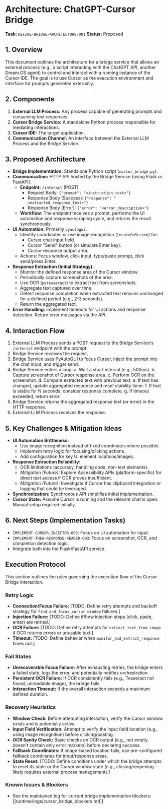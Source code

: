 # Architecture: ChatGPT-Cursor Bridge

**Task:** `DEFINE-BRIDGE-ARCHITECTURE-001`
**Status:** Proposed

## 1. Overview

This document outlines the architecture for a bridge service that allows an external process (e.g., a script interacting with the ChatGPT API, another Dream.OS agent) to control and interact with a running instance of the Cursor IDE. The goal is to use Cursor as the execution environment and interface for prompts generated externally.

## 2. Components

1.  **External LLM Process:** Any process capable of generating prompts and consuming text responses.
2.  **Cursor Bridge Service:** A standalone Python process responsible for mediating interactions.
3.  **Cursor IDE:** The target application.
4.  **Communication Channel:** An interface between the External LLM Process and the Bridge Service.

## 3. Proposed Architecture

*   **Bridge Implementation:** Standalone Python script (`cursor_bridge.py`).
*   **Communication:** HTTP API hosted by the Bridge Service (using Flask or FastAPI).
    *   **Endpoint:** `/interact` (POST)
        *   Request Body: `{"prompt": "<instruction_text>"}`
        *   Response Body (Success): `{"response": "<extracted_response_text>"}`
        *   Response Body (Error): `{"error": "<error_description>"}`
    *   **Workflow:** The endpoint receives a prompt, performs the UI automation and response scraping cycle, and returns the result synchronously.
*   **UI Automation:** Primarily `pyautogui`.
    *   Identify coordinates or use image recognition (`locateOnScreen`) for:
        *   Cursor chat input field.
        *   Cursor "Send" button (or simulate Enter key).
        *   Cursor response output area.
    *   Actions: Focus window, click input, type/paste prompt, click send/press Enter.
*   **Response Extraction (Initial Strategy):**
    *   Monitor the defined response area of the Cursor window.
    *   Periodically capture screenshots of the area.
    *   Use OCR (`pytesseract`) to extract text from screenshots.
    *   Aggregate text captured over time.
    *   Detect response completion when extracted text remains unchanged for a defined period (e.g., 2-3 seconds).
    *   Return the aggregated text.
*   **Error Handling:** Implement timeouts for UI actions and response detection. Return error messages via the API.

## 4. Interaction Flow

1.  External LLM Process sends a POST request to the Bridge Service's `/interact` endpoint with the prompt.
2.  Bridge Service receives the request.
3.  Bridge Service uses PyAutoGUI to focus Cursor, inject the prompt into the chat input, and trigger send.
4.  Bridge Service enters a loop:
    a.  Wait a short interval (e.g., 500ms).
    b.  Capture screenshot of Cursor response area.
    c.  Perform OCR on the screenshot.
    d.  Compare extracted text with previous text.
    e.  If text has changed, update aggregated response and reset stability timer.
    f.  If text is stable for N seconds, consider response complete.
    g.  If timeout exceeded, return error.
5.  Bridge Service returns the aggregated response text (or error) in the HTTP response.
6.  External LLM Process receives the response.

## 5. Key Challenges & Mitigation Ideas

*   **UI Automation Brittleness:**
    *   Use image recognition instead of fixed coordinates where possible.
    *   Implement retry logic for focusing/clicking actions.
    *   Add configuration for key UI element locations/images.
*   **Response Extraction Reliability:**
    *   OCR limitations (accuracy, handling code, non-text elements).
    *   *Mitigation (Future):* Explore Accessibility APIs (platform-specific) for direct text access if OCR proves insufficient.
    *   *Mitigation (Future):* Investigate if Cursor has clipboard integration or logging that could be leveraged.
*   **Synchronization:** Synchronous API simplifies initial implementation.
*   **Cursor State:** Assume Cursor is running and the relevant chat is open. Manual setup required initially.

## 6. Next Steps (Implementation Tasks)

*   `IMPLEMENT-CURSOR-INJECTOR-002`: Focus on UI automation for input.
*   `IMPLEMENT-THEA-RESPONSE-READER-003`: Focus on screenshot, OCR, and completion detection logic.
*   Integrate both into the Flask/FastAPI service.

## Execution Protocol

This section outlines the rules governing the execution flow of the Cursor Bridge interaction.

### Retry Logic

*   **Connection/Focus Failure:** [TODO: Define retry attempts and backoff strategy for `find_and_focus_cursor_window` failures.]
*   **Injection Failure:** [TODO: Define if/how injection steps (click, paste, enter) are retried.]
*   **OCR Failure:** [TODO: Define retry attempts for `extract_text_from_image` if OCR returns errors or unusable text.]
*   **Timeout:** [TODO: Define behavior when `monitor_and_extract_response` times out.]

### Fail States

*   **Unrecoverable Focus Failure:** After exhausting retries, the bridge enters a failed state, logs the error, and potentially notifies orchestration.
*   **Persistent OCR Failure:** If OCR consistently fails (e.g., Tesseract not found, unreadable image), the bridge fails.
*   **Interaction Timeout:** If the overall interaction exceeds a maximum defined duration.

### Recovery Heuristics

*   **Window Check:** Before attempting interaction, verify the Cursor window exists and is potentially active.
*   **Input Field Verification:** Attempt to verify the input field location (e.g., using image recognition) before clicking/pasting.
*   **OCR Sanity Check:** Basic checks on OCR output (e.g., not empty, doesn't contain only error markers) before declaring success.
*   **Fallback Coordinates:** If image-based location fails, use pre-configured fallback coordinates for input/response areas.
*   **State Reset:** [TODO: Define conditions under which the bridge attempts to reset its state or the Cursor window state (e.g., closing/reopening - likely requires external process management).]

### Known Issues & Blockers
- See the maintained log for current bridge implementation blockers: [[runtime/logs/cursor_bridge_blockers.md]] 